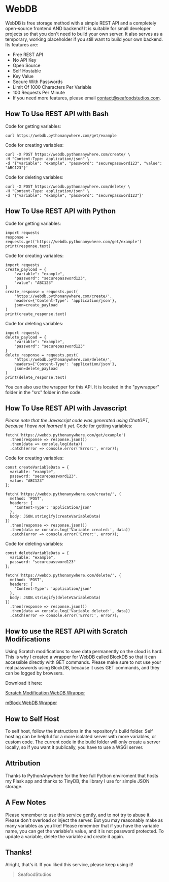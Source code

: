 # WebDB
WebDB is free storage method with a simple REST API and a completely open-source frontend AND backend! It is suitable for small developer projects so that you don't need to build your own server. It also serves as a temporary, working placeholder if you still want to build your own backend.
Its features are:
- Free REST API
- No API Key
- Open Source
- Self Hostable
- Key Value
- Secure With Passwords
- Limit Of 1000 Characters Per Variable
- 100 Requests Per Minute
- If you need more features, please email <contact@seafoodstudios.com>.
## How To Use REST API with Bash
Code for getting variables:
```
curl https://webdb.pythonanywhere.com/get/example
```
Code for creating variables:
```
curl -X POST https://webdb.pythonanywhere.com/create/ \
-H "Content-Type: application/json" \
-d '{"variable": "example", "password": "securepassword123", "value": "ABC123"}'
```
Code for deleting variables:
```
curl -X POST https://webdb.pythonanywhere.com/delete/ \
-H "Content-Type: application/json" \
-d '{"variable": "example", "password": "securepassword123"}'
```
## How To Use REST API with Python
Code for getting variables:
```
import requests
response = requests.get('https://webdb.pythonanywhere.com/get/example')
print(response.text)
```
Code for creating variables:
```
import requests
create_payload = {
    "variable": "example",
    "password": "securepassword123",
    "value": "ABC123"
}
create_response = requests.post(
    'https://webdb.pythonanywhere.com/create/',
    headers={'Content-Type': 'application/json'},
    json=create_payload
)
print(create_response.text)
```
Code for deleting variables:
```
import requests
delete_payload = {
    "variable": "example",
    "password": "securepassword123"
}
delete_response = requests.post(
    'https://webdb.pythonanywhere.com/delete/',
    headers={'Content-Type': 'application/json'},
    json=delete_payload
)
print(delete_response.text)
```
You can also use the wrapper for this API. It is located in the "pywrapper" folder in the "src" folder in the code.
## How To Use REST API with Javascript
*Please note that the Javascript code was generated using ChatGPT, because I have not learned it yet.*
Code for getting variables:
```
fetch('https://webdb.pythonanywhere.com/get/example')
  .then(response => response.json())
  .then(data => console.log(data))
  .catch(error => console.error('Error:', error));
```
Code for creating variables:
```
const createVariableData = {
  variable: "example",
  password: "securepassword123",
  value: "ABC123"
};

fetch('https://webdb.pythonanywhere.com/create/', {
  method: 'POST',
  headers: {
    'Content-Type': 'application/json'
  },
  body: JSON.stringify(createVariableData)
})
  .then(response => response.json())
  .then(data => console.log('Variable created:', data))
  .catch(error => console.error('Error:', error));
```
Code for deleting variables:
```
const deleteVariableData = {
  variable: "example",
  password: "securepassword123"
};

fetch('https://webdb.pythonanywhere.com/delete/', {
  method: 'POST',
  headers: {
    'Content-Type': 'application/json'
  },
  body: JSON.stringify(deleteVariableData)
})
  .then(response => response.json())
  .then(data => console.log('Variable deleted:', data))
  .catch(error => console.error('Error:', error));
```
## How to use the REST API with Scratch Modifications
Using Scratch modifications to save data permanently on the cloud is hard. This is why I created a wrapper for WebDB called BlockDB so that it can accessible directly with GET commands. Please make sure to not use your real passwords using BlockDB, because it uses GET commands, and they can be logged by browsers.

Download it here:

[Scratch Modification WebDB Wrapper](https://raw.githubusercontent.com/SeafoodStudios/WebDB/refs/heads/main/src/scratchwrapper/BlockDB.sb3)

[mBlock WebDB Wrapper](https://raw.githubusercontent.com/SeafoodStudios/WebDB/refs/heads/main/src/scratchwrapper/mBlockDB.mblock)

## How to Self Host
To self host, follow the instructions in the repository's build folder. Self hosting can be helpful for a more isolated server with more variables, or custom code. The current code in the build folder will only create a server locally, so if you want it publically, you have to use a WSGI server.
## Attribution
Thanks to PythonAnywhere for the free full Python enviroment that hosts my Flask app and thanks to TinyDB, the library I use for simple JSON storage.
## A Few Notes
Please remember to use this service gently, and to not try to abuse it. Please don't overload or inject the server. But you may reasonably make as many variables as you like! Please remember that if you have the variable name, you can get the variable's value, and it is not password protected. To update a variable, delete the variable and create it again.
## Thanks!
Alright, that's it. If you liked this service, please keep using it!
> SeafoodStudios
